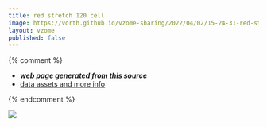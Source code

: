 ```yaml
---
title: red stretch 120 cell
image: https://vorth.github.io/vzome-sharing/2022/04/02/15-24-31-red-stretch-120-cell/red-stretch-120-cell.png
layout: vzome
published: false
---
```


{% comment %}
 - [***web page generated from this source***][post]
 - [data assets and more info][github]

[post]: <https://vorth.github.io/vzome-sharing/2022/04/02/red-stretch-120-cell-15-24-31.html>
[github]: <https://github.com/vorth/vzome-sharing/tree/main/2022/04/02/15-24-31-red-stretch-120-cell/>
{% endcomment %}

<vzome-viewer style="width: 100%; height: 65vh;"
       src="https://vorth.github.io/vzome-sharing/2022/04/02/15-24-31-red-stretch-120-cell/red-stretch-120-cell.vZome" >
  <img src="https://vorth.github.io/vzome-sharing/2022/04/02/15-24-31-red-stretch-120-cell/red-stretch-120-cell.png" />
</vzome-viewer>
